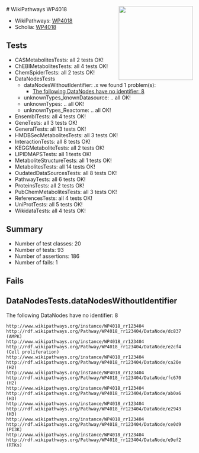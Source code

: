 <img style="float: right; width: 200px" src="https://upload.wikimedia.org/wikipedia/commons/thumb/8/83/Wplogo_with_text_500.png/640px-Wplogo_with_text_500.png" />
# WikiPathways WP4018

* WikiPathways: [WP4018](https://wikipathways.org/pathways/WP4018)
* Scholia: [WP4018](https://scholia.toolforge.org/wikipathways/WP4018)
## Tests
* CASMetabolitesTests: all 2 tests OK!
* ChEBIMetabolitesTests: all 4 tests OK!
* ChemSpiderTests: all 2 tests OK!
* DataNodesTests
    * dataNodesWithoutIdentifier: .x we found 1 problem(s):
        * [The following DataNodes have no identifier: 8](#d2d32fa7)
    * unknownTypes_knownDatasource: .. all OK!
    * unknownTypes: .. all OK!
    * unknownTypes_Reactome: .. all OK!
* EnsemblTests: all 4 tests OK!
* GeneTests: all 3 tests OK!
* GeneralTests: all 13 tests OK!
* HMDBSecMetabolitesTests: all 3 tests OK!
* InteractionTests: all 8 tests OK!
* KEGGMetaboliteTests: all 2 tests OK!
* LIPIDMAPSTests: all 1 tests OK!
* MetaboliteStructureTests: all 1 tests OK!
* MetabolitesTests: all 14 tests OK!
* OudatedDataSourcesTests: all 8 tests OK!
* PathwayTests: all 6 tests OK!
* ProteinsTests: all 2 tests OK!
* PubChemMetabolitesTests: all 3 tests OK!
* ReferencesTests: all 4 tests OK!
* UniProtTests: all 5 tests OK!
* WikidataTests: all 4 tests OK!


## Summary

* Number of test classes: 20
* Number of tests: 93
* Number of assertions: 186
* Number of fails: 1

## Fails

<a name="d2d32fa7" />

## DataNodesTests.dataNodesWithoutIdentifier

The following DataNodes have no identifier: 8
```
http://www.wikipathways.org/instance/WP4018_rr123404 http://rdf.wikipathways.org/Pathway/WP4018_rr123404/DataNode/dc837 (AMPK)
http://www.wikipathways.org/instance/WP4018_rr123404 http://rdf.wikipathways.org/Pathway/WP4018_rr123404/DataNode/e2cf4 (Cell proliferation)
http://www.wikipathways.org/instance/WP4018_rr123404 http://rdf.wikipathways.org/Pathway/WP4018_rr123404/DataNode/ca20e (H2)
http://www.wikipathways.org/instance/WP4018_rr123404 http://rdf.wikipathways.org/Pathway/WP4018_rr123404/DataNode/fc670 (H2)
http://www.wikipathways.org/instance/WP4018_rr123404 http://rdf.wikipathways.org/Pathway/WP4018_rr123404/DataNode/ab0a6 (H3)
http://www.wikipathways.org/instance/WP4018_rr123404 http://rdf.wikipathways.org/Pathway/WP4018_rr123404/DataNode/e2943 (H3)
http://www.wikipathways.org/instance/WP4018_rr123404 http://rdf.wikipathways.org/Pathway/WP4018_rr123404/DataNode/ce0d9 (PI3K)
http://www.wikipathways.org/instance/WP4018_rr123404 http://rdf.wikipathways.org/Pathway/WP4018_rr123404/DataNode/e9ef2 (RTKs)
```

